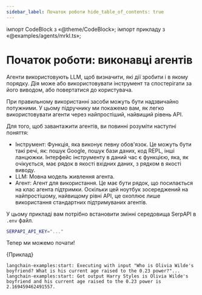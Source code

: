 ```yaml
---
sidebar_label: Початок роботи hide_table_of_contents: true
---
```


імпорт CodeBlock з «@theme/CodeBlock»; імпорт прикладу з «@examples/agents/mrkl.ts»;

# Початок роботи: виконавці агентів

Агенти використовують LLM, щоб визначити, які дії зробити і в якому порядку. Дія може або використовувати інструмент та спостерігати за його виводом, або повертатися до користувача.

При правильному використанні засоби можуть бути надзвичайно потужними. У цьому підручнику ми покажемо вам, як легко використовувати агенти через найпростіший, найвищий рівень API.

Для того, щоб завантажити агентів, ви повинні розуміти наступні поняття:

- Інструмент: Функція, яка виконує певну обов'язок. Це можуть бути такі речі, як: пошук Google, пошук бази даних, код REPL, інші ланцюжки. Інтерфейс інструменту в даний час є функцією, яка, як очікується, має рядок в якості вхідних даних, з рядком в якості виводу.
- LLM: Мовна модель живлення агента.
- Агент: Агент для використання. Це має бути рядок, що посилається на клас агента підтримки. Оскільки цей ноутбук зосереджений на найпростішому, найвищому рівні API, це охоплює лише використання стандартних підтримуваних агентів.

У цьому прикладі вам потрібно встановити змінні середовища SerpAPI в `.env` файл.


```bash
SERPAPI_API_KEY="..."
```

Тепер ми можемо почати!

<CodeBlock language="typescript">{Приклад}</CodeBlock>


```shell
langchain-examples:start: Executing with input "Who is Olivia Wilde's boyfriend? What is his current age raised to the 0.23 power?"...
langchain-examples:start: Got output Harry Styles is Olivia Wilde's boyfriend and his current age raised to the 0.23 power is 2.169459462491557.
```
